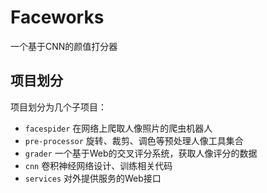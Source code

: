 # Faceworks

一个基于CNN的颜值打分器


## 项目划分

项目划分为几个子项目：

+ `facespider` 在网络上爬取人像照片的爬虫机器人
+ `pre-processor` 旋转、裁剪、调色等预处理人像工具集合
+ `grader` 一个基于Web的交叉评分系统，获取人像评分的数据
+ `cnn` 卷积神经网络设计、训练相关代码
+ `services` 对外提供服务的Web接口
